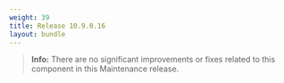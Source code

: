 ```yaml
---
weight: 39
title: Release 10.9.0.16
layout: bundle
---
```


<!--10.9.0.13 - 10.9.0.16 -->


>**Info:** There are no significant improvements or fixes related to this component in this Maintenance release.
